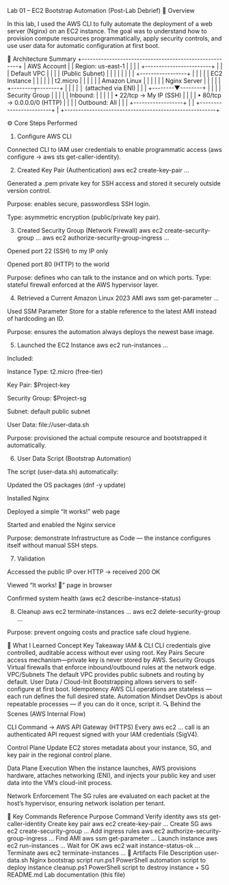 Lab 01 – EC2 Bootstrap Automation (Post-Lab Debrief)
🧭 Overview

In this lab, I used the AWS CLI to fully automate the deployment of a web server (Nginx) on an EC2 instance.
The goal was to understand how to provision compute resources programmatically, apply security controls, and use user data for automatic configuration at first boot.

🧱 Architecture Summary
+-------------------------------------------------------+
| AWS Account                                           |
|  Region: us-east-1                                    |
|                                                       |
|  +------------------------+                           |
|  |  Default VPC           |                           |
|  |   (Public Subnet)      |                           |
|  |                        |                           |
|  |   +-----------------+  |                           |
|  |   | EC2 Instance    |  |                           |
|  |   |  t2.micro       |  |                           |
|  |   |  Amazon Linux   |  |                           |
|  |   |  Nginx Server   |  |                           |
|  |   +--------┬--------+  |                           |
|  |            │  (attached via ENI)                   |
|  |   +--------▼--------+                              |
|  |   | Security Group  |                              |
|  |   |  Inbound:       |                              |
|  |   |   • 22/tcp → My IP (SSH)                      |
|  |   |   • 80/tcp → 0.0.0.0/0 (HTTP)                 |
|  |   |  Outbound: All                                |
|  |   +------------------+                             |
|  +------------------------+                           |
+-------------------------------------------------------+

⚙️ Core Steps Performed
1. Configure AWS CLI

Connected CLI to IAM user credentials to enable programmatic access (aws configure → aws sts get-caller-identity).

2. Created Key Pair (Authentication)
aws ec2 create-key-pair ...


Generated a .pem private key for SSH access and stored it securely outside version control.

Purpose: enables secure, passwordless SSH login.

Type: asymmetric encryption (public/private key pair).

3. Created Security Group (Network Firewall)
aws ec2 create-security-group ...
aws ec2 authorize-security-group-ingress ...


Opened port 22 (SSH) to my IP only

Opened port 80 (HTTP) to the world

Purpose: defines who can talk to the instance and on which ports.
Type: stateful firewall enforced at the AWS hypervisor layer.

4. Retrieved a Current Amazon Linux 2023 AMI
aws ssm get-parameter ...


Used SSM Parameter Store for a stable reference to the latest AMI instead of hardcoding an ID.

Purpose: ensures the automation always deploys the newest base image.

5. Launched the EC2 Instance
aws ec2 run-instances ...


Included:

Instance Type: t2.micro (free-tier)

Key Pair: $Project-key

Security Group: $Project-sg

Subnet: default public subnet

User Data: file://user-data.sh

Purpose: provisioned the actual compute resource and bootstrapped it automatically.

6. User Data Script (Bootstrap Automation)

The script (user-data.sh) automatically:

Updated the OS packages (dnf -y update)

Installed Nginx

Deployed a simple “It works!” web page

Started and enabled the Nginx service

Purpose: demonstrate Infrastructure as Code — the instance configures itself without manual SSH steps.

7. Validation

Accessed the public IP over HTTP → received 200 OK

Viewed “It works! 🚀” page in browser

Confirmed system health (aws ec2 describe-instance-status)

8. Cleanup
aws ec2 terminate-instances ...
aws ec2 delete-security-group ...


Purpose: prevent ongoing costs and practice safe cloud hygiene.

🧠 What I Learned
Concept	Key Takeaway
IAM & CLI	CLI credentials give controlled, auditable access without ever using root.
Key Pairs	Secure access mechanism—private key is never stored by AWS.
Security Groups	Virtual firewalls that enforce inbound/outbound rules at the network edge.
VPC/Subnets	The default VPC provides public subnets and routing by default.
User Data / Cloud-Init	Bootstrapping allows servers to self-configure at first boot.
Idempotency	AWS CLI operations are stateless — each run defines the full desired state.
Automation Mindset	DevOps is about repeatable processes — if you can do it once, script it.
🔍 Behind the Scenes (AWS Internal Flow)

CLI Command → AWS API Gateway (HTTPS)
Every aws ec2 ... call is an authenticated API request signed with your IAM credentials (SigV4).

Control Plane Update
EC2 stores metadata about your instance, SG, and key pair in the regional control plane.

Data Plane Execution
When the instance launches, AWS provisions hardware, attaches networking (ENI), and injects your public key and user data into the VM’s cloud-init process.

Network Enforcement
The SG rules are evaluated on each packet at the host’s hypervisor, ensuring network isolation per tenant.

🧩 Key Commands Reference
Purpose	Command
Verify identity	aws sts get-caller-identity
Create key pair	aws ec2 create-key-pair ...
Create SG	aws ec2 create-security-group ...
Add ingress rules	aws ec2 authorize-security-group-ingress ...
Find AMI	aws ssm get-parameter ...
Launch instance	aws ec2 run-instances ...
Wait for OK	aws ec2 wait instance-status-ok ...
Terminate	aws ec2 terminate-instances ...
🧰 Artifacts
File	Description
user-data.sh	Nginx bootstrap script
run.ps1	PowerShell automation script to deploy instance
cleanup.ps1	PowerShell script to destroy instance + SG
README.md	Lab documentation (this file)
